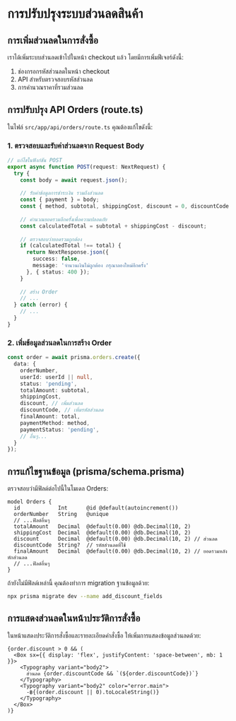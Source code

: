 # การปรับปรุงระบบส่วนลดสินค้า

## การเพิ่มส่วนลดในการสั่งซื้อ

เราได้เพิ่มระบบส่วนลดเข้าไปในหน้า checkout แล้ว โดยมีการเพิ่มฟีเจอร์ดังนี้:

1. ช่องกรอกรหัสส่วนลดในหน้า checkout
2. API สำหรับตรวจสอบรหัสส่วนลด
3. การคำนวณราคาที่รวมส่วนลด

## การปรับปรุง API Orders (route.ts)

ในไฟล์ `src/app/api/orders/route.ts` คุณต้องแก้ไขดังนี้:

### 1. ตรวจสอบและรับค่าส่วนลดจาก Request Body

```typescript
// แก้ไขในฟังก์ชัน POST
export async function POST(request: NextRequest) {
  try {
    const body = await request.json();
    
    // รับค่าข้อมูลการชำระเงิน รวมถึงส่วนลด
    const { payment } = body;
    const { method, subtotal, shippingCost, discount = 0, discountCode = null, total } = payment;
    
    // คำนวณยอดรวมอีกครั้งเพื่อความปลอดภัย
    const calculatedTotal = subtotal + shippingCost - discount;
    
    // ตรวจสอบว่ายอดรวมถูกต้อง
    if (calculatedTotal !== total) {
      return NextResponse.json({
        success: false,
        message: 'จำนวนเงินไม่ถูกต้อง กรุณาลองใหม่อีกครั้ง'
      }, { status: 400 });
    }
    
    // สร้าง Order
    // ...
  } catch (error) {
    // ...
  }
}
```

### 2. เพิ่มข้อมูลส่วนลดในการสร้าง Order

```typescript
const order = await prisma.orders.create({
  data: {
    orderNumber,
    userId: userId || null,
    status: 'pending',
    totalAmount: subtotal,
    shippingCost,
    discount, // เพิ่มส่วนลด
    discountCode, // เพิ่มรหัสส่วนลด
    finalAmount: total,
    paymentMethod: method,
    paymentStatus: 'pending',
    // อื่นๆ...
  }
});
```

## การแก้ไขฐานข้อมูล (prisma/schema.prisma)

ตรวจสอบว่ามีฟิลด์ต่อไปนี้ในโมเดล Orders:

```prisma
model Orders {
  id            Int      @id @default(autoincrement())
  orderNumber   String   @unique
  // ...ฟิลด์อื่นๆ
  totalAmount   Decimal  @default(0.00) @db.Decimal(10, 2)
  shippingCost  Decimal  @default(0.00) @db.Decimal(10, 2)
  discount      Decimal  @default(0.00) @db.Decimal(10, 2) // ส่วนลด
  discountCode  String?  // รหัสส่วนลดที่ใช้
  finalAmount   Decimal  @default(0.00) @db.Decimal(10, 2) // ยอดรวมหลังหักส่วนลด
  // ...ฟิลด์อื่นๆ
}
```

ถ้ายังไม่มีฟิลด์เหล่านี้ คุณต้องทำการ migration ฐานข้อมูลด้วย:

```bash
npx prisma migrate dev --name add_discount_fields
```

## การแสดงส่วนลดในหน้าประวัติการสั่งซื้อ

ในหน้าแสดงประวัติการสั่งซื้อและรายละเอียดคำสั่งซื้อ ให้เพิ่มการแสดงข้อมูลส่วนลดด้วย:

```tsx
{order.discount > 0 && (
  <Box sx={{ display: 'flex', justifyContent: 'space-between', mb: 1 }}>
    <Typography variant="body2">
      ส่วนลด {order.discountCode && `(${order.discountCode})`}
    </Typography>
    <Typography variant="body2" color="error.main">
      -฿{(order.discount || 0).toLocaleString()}
    </Typography>
  </Box>
)} 